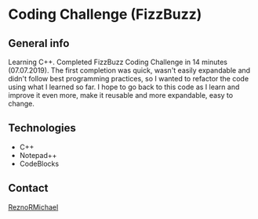 # Coding Challenge (FizzBuzz)

## General info

Learning C++. Completed FizzBuzz Coding Challenge in 14 minutes (07.07.2019).
The first completion was quick, wasn't easily expandable and didn't follow best programming practices, so I wanted to refactor the code using what I learned so far.
I hope to go back to this code as I learn and improve it even more, make it reusable and more expandable, easy to change.

## Technologies

* C++
* Notepad++
* CodeBlocks

## Contact

[ReznoRMichael](https://github.com/ReznoRMichael)

